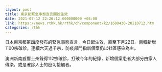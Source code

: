```yaml
---
layout: post
title: 東京都緊急事態宣言開始生效
date: 2021-07-12 22:26:12.000000000 +08:00
link: https://news.rthk.hk/rthk/ch/component/k2/1600430-20210712.htm
categories: rthk
---
```


日本東京都第四度發布的緊急事態宣言，今日起生效，直至下月22日。南韓新增1100宗確診，連續六天過千宗，防疫部門指新個案仍以社區感染為主。

澳洲新南威爾士州錄得112宗確診，打破今年的紀錄，新增個案患者大部分由家人傳染，或是確診人士的密切接觸者。
